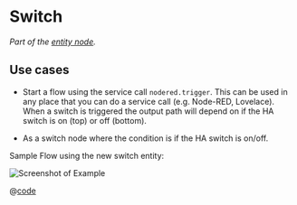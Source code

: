 # Switch

_Part of the [entity node](../../node/entity.md)._

## Use cases

- Start a flow using the service call `nodered.trigger`. This can be used in any place that you can do a service call (e.g. Node-RED, Lovelace). When a switch is triggered the output path will depend on if the HA switch is on (top) or off (bottom).

- As a switch node where the condition is if the HA switch is on/off.

Sample Flow using the new switch entity:

![Screenshot of Example](./images/trigger_switch.png)

@[code](@examples/guides/custom_integration/switch_01.json)
